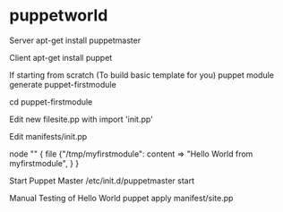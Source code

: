 # puppetworld
<p>
Server
apt-get install puppetmaster

Client
apt-get install puppet

If starting from scratch (To build basic template for you)
puppet module generate puppet-firstmodule

cd puppet-firstmodule

Edit new filesite.pp with import 'init.pp'

Edit manifests/init.pp

node "<hostname-of-your-machine>" {
        file {"/tmp/myfirstmodule":
                content => "Hello World from myfirstmodule",
        }
}

Start Puppet Master
/etc/init.d/puppetmaster start

Manual Testing of Hello World
puppet apply manifest/site.pp
</p>

